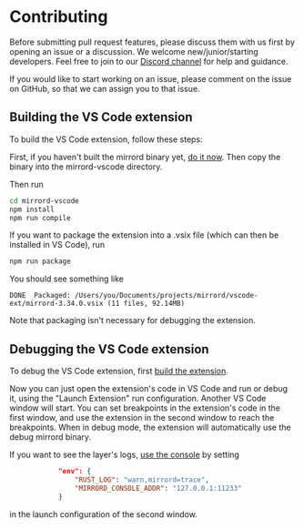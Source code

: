 # Contributing

Before submitting pull request features, please discuss them with us first by opening an issue or a discussion.
We welcome new/junior/starting developers. Feel free to join to our [Discord channel](https://discord.gg/metalbear) for help and guidance.

If you would like to start working on an issue, please comment on the issue on GitHub, so that we can assign you to that
issue.

## Building the VS Code extension

To build the VS Code extension, follow these steps:

First, if you haven't built the mirrord binary yet, [do it now](https://github.com/metalbear-co/mirrord/blob/main/CONTRIBUTING.md#build-and-run-mirrord). Then copy the binary into the
mirrord-vscode directory. 

Then run
```bash
cd mirrord-vscode
npm install
npm run compile
```

If you want to package the extension into a .vsix file (which can then be installed in VS Code), run
```bash
npm run package
```

You should see something like
```text
DONE  Packaged: /Users/you/Documents/projects/mirrord/vscode-ext/mirrord-3.34.0.vsix (11 files, 92.14MB)
```

Note that packaging isn't necessary for debugging the extension.

## Debugging the VS Code extension
To debug the VS Code extension, first [build the extension](#building-the-vs-code-extension).

Now you can just open the extension's code in VS Code and run or debug it, using the "Launch Extension" run configuration. Another VS Code window will start. You can set breakpoints
in the extension's code in the first window, and use the extension in the second window to reach the breakpoints.
When in debug mode, the extension will automatically use the debug mirrord binary.

If you want to see the layer's logs, [use the console](#mirrord-console) by setting
```json
            "env": {
                "RUST_LOG": "warn,mirrord=trace",
                "MIRRORD_CONSOLE_ADDR": "127.0.0.1:11233"
            }

```
in the launch configuration of the second window.